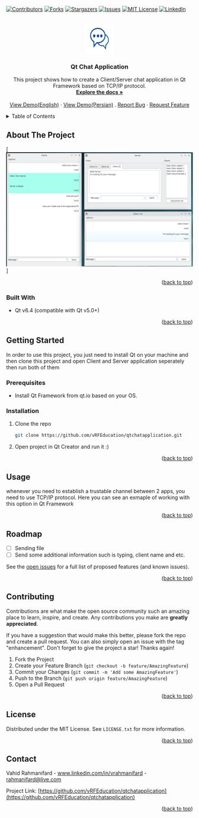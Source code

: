<a name="readme-top"></a>

[![Contributors][contributors-shield]][contributors-url]
[![Forks][forks-shield]][forks-url]
[![Stargazers][stars-shield]][stars-url]
[![Issues][issues-shield]][issues-url]
[![MIT License][license-shield]][license-url]
[![LinkedIn][linkedin-shield]][linkedin-url]



<!-- PROJECT LOGO -->
<br />
<div align="center">
  <a href="https://github.com/vRFEducation/qtchatapplication">
    <img src="images/logo.png" alt="Logo" width="80" height="80">
  </a>

<h3 align="center">Qt Chat Application</h3>

  <p align="center">
    This project shows how to create a Client/Server chat application in Qt Framework based on TCP/IP protocol.
    <br />
    <a href="https://github.com/vRFEducation/qtchatapplication"><strong>Explore the docs »</strong></a>
    <br />
    <br />
    <a href="https://youtu.be/3D3NLLFp8kk">View Demo(English)</a>
    ·
    <a href="https://youtu.be/ShrOaILQaWM">View Demo(Persian)</a>
    .
    <a href="https://github.com/vRFEducation/qtchatapplication/issues">Report Bug</a>
    ·
    <a href="https://github.com/vRFEducation/qtchatapplication/issues">Request Feature</a>
  </p>
</div>



<!-- TABLE OF CONTENTS -->
<details>
  <summary>Table of Contents</summary>
  <ol>
    <li>
      <a href="#about-the-project">About The Project</a>
      <ul>
        <li><a href="#built-with">Built With</a></li>
      </ul>
    </li>
    <li>
      <a href="#getting-started">Getting Started</a>
      <ul>
        <li><a href="#prerequisites">Prerequisites</a></li>
        <li><a href="#installation">Installation</a></li>
      </ul>
    </li>
    <li><a href="#usage">Usage</a></li>
    <li><a href="#roadmap">Roadmap</a></li>
    <li><a href="#contributing">Contributing</a></li>
    <li><a href="#license">License</a></li>
    <li><a href="#contact">Contact</a></li>
    <li><a href="#acknowledgments">Acknowledgments</a></li>
  </ol>
</details>



<!-- ABOUT THE PROJECT -->
## About The Project

[![Product Name Screen Shot][product-screenshot]]


<p align="right">(<a href="#readme-top">back to top</a>)</p>



### Built With

* Qt v6.4 (compatible with Qt v5.0+)

<p align="right">(<a href="#readme-top">back to top</a>)</p>



<!-- GETTING STARTED -->
## Getting Started

In order to use this project, you just need to install Qt on your machine and then clone this project and open Client and Server application seperately then run both of them

### Prerequisites
  - Install Qt Framework from qt.io based on your OS.


### Installation

1. Clone the repo
   ```sh
   git clone https://github.com/vRFEducation/qtchatapplication.git
   ```
2. Open project in Qt Creator and run it :)
<p align="right">(<a href="#readme-top">back to top</a>)</p>



<!-- USAGE EXAMPLES -->
## Usage

whenever you need to establish a trustable channel between 2 apps, you need to use TCP/IP protocol. 
Here you can see an exmaple of working with this option in Qt Framework


<p align="right">(<a href="#readme-top">back to top</a>)</p>



<!-- ROADMAP -->
## Roadmap

- [ ] Sending file
- [ ] Send some additional information such is typing, client name and etc.

See the [open issues](https://github.com/vRFEducation/qtchatapplication/issues) for a full list of proposed features (and known issues).

<p align="right">(<a href="#readme-top">back to top</a>)</p>



<!-- CONTRIBUTING -->
## Contributing

Contributions are what make the open source community such an amazing place to learn, inspire, and create. Any contributions you make are **greatly appreciated**.

If you have a suggestion that would make this better, please fork the repo and create a pull request. You can also simply open an issue with the tag "enhancement".
Don't forget to give the project a star! Thanks again!

1. Fork the Project
2. Create your Feature Branch (`git checkout -b feature/AmazingFeature`)
3. Commit your Changes (`git commit -m 'Add some AmazingFeature'`)
4. Push to the Branch (`git push origin feature/AmazingFeature`)
5. Open a Pull Request

<p align="right">(<a href="#readme-top">back to top</a>)</p>



<!-- LICENSE -->
## License

Distributed under the MIT License. See `LICENSE.txt` for more information.

<p align="right">(<a href="#readme-top">back to top</a>)</p>



<!-- CONTACT -->
## Contact

Vahid Rahmanifard - www.linkedin.com/in/vrahmanifard - rahmanifard@live.com

Project Link: [https://github.com/vRFEducation/qtchatapplication](https://github.com/vRFEducation/qtchatapplication)

<p align="right">(<a href="#readme-top">back to top</a>)</p>



<!-- MARKDOWN LINKS & IMAGES -->
<!-- https://www.markdownguide.org/basic-syntax/#reference-style-links -->
[contributors-shield]: https://img.shields.io/github/contributors/github_username/repo_name.svg?style=for-the-badge
[contributors-url]: https://github.com/vRFEducation/qtchatapplication/graphs/contributors
[forks-shield]: https://img.shields.io/github/forks/github_username/repo_name.svg?style=for-the-badge
[forks-url]: https://github.com/vRFEducation/qtchatapplication/network/members
[stars-shield]: https://img.shields.io/github/stars/github_username/repo_name.svg?style=for-the-badge
[stars-url]: https://github.com/vRFEducation/qtchatapplication/stargazers
[issues-shield]: https://img.shields.io/github/issues/github_username/repo_name.svg?style=for-the-badge
[issues-url]: https://github.com/vRFEducation/qtchatapplication/issues
[license-shield]: https://img.shields.io/github/license/github_username/repo_name.svg?style=for-the-badge
[license-url]: https://github.com/vRFEducation/qtchatapplication/blob/master/LICENSE.txt
[linkedin-shield]: https://img.shields.io/badge/-LinkedIn-black.svg?style=for-the-badge&logo=linkedin&colorB=555
[linkedin-url]: https://linkedin.com/in/linkedin_username
[product-screenshot]: images/screenshot.png
[Next.js]: https://img.shields.io/badge/next.js-000000?style=for-the-badge&logo=nextdotjs&logoColor=white
[Next-url]: https://nextjs.org/
[React.js]: https://img.shields.io/badge/React-20232A?style=for-the-badge&logo=react&logoColor=61DAFB
[React-url]: https://reactjs.org/
[Vue.js]: https://img.shields.io/badge/Vue.js-35495E?style=for-the-badge&logo=vuedotjs&logoColor=4FC08D
[Vue-url]: https://vuejs.org/
[Angular.io]: https://img.shields.io/badge/Angular-DD0031?style=for-the-badge&logo=angular&logoColor=white
[Angular-url]: https://angular.io/
[Svelte.dev]: https://img.shields.io/badge/Svelte-4A4A55?style=for-the-badge&logo=svelte&logoColor=FF3E00
[Svelte-url]: https://svelte.dev/
[Laravel.com]: https://img.shields.io/badge/Laravel-FF2D20?style=for-the-badge&logo=laravel&logoColor=white
[Laravel-url]: https://laravel.com
[Bootstrap.com]: https://img.shields.io/badge/Bootstrap-563D7C?style=for-the-badge&logo=bootstrap&logoColor=white
[Bootstrap-url]: https://getbootstrap.com
[JQuery.com]: https://img.shields.io/badge/jQuery-0769AD?style=for-the-badge&logo=jquery&logoColor=white
[JQuery-url]: https://jquery.com 
